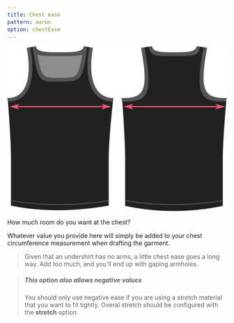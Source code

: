 ```yaml
---
title: Chest ease
pattern: aaron
option: chestEase
---
```

![The chest ease option on Aaron](./chestease.svg)

How much room do you want at the chest?

Whatever value you provide here will simply be added to your chest circumference measurement when drafting the garment.

> Given that an undershirt has no arms, a little chest ease goes a long way. Add too much, and you'll end up with gaping armholes.

> ##### This option also allows negative values
> You should only use negative ease if you are using a stretch material that you want to fit tightly.
> Overal stretch should be configured with the **stretch** option.
